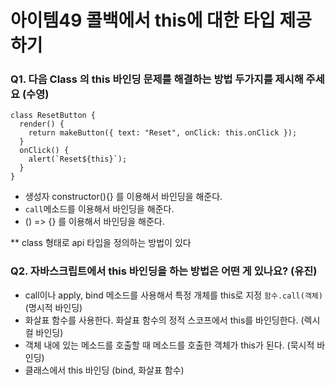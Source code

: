 # 아이템49 콜백에서 this에 대한 타입 제공하기

### Q1. 다음 Class 의 this 바인딩 문제를 해결하는 방법 두가지를 제시해 주세요 (수영)
```
class ResetButton {
  render() {
    return makeButton({ text: "Reset", onClick: this.onClick });
  }
  onClick() {
    alert(`Reset${this}`);
  }
}
```
- 생성자 constructor(){} 를 이용해서 바인딩을 해준다.
- `call`메소드를 이용해서 바인딩을 해준다.
- () => {} 를 이용해서 바인딩을 해준다.


** class 형태로 api 타입을 정의하는 방법이 있다

### Q2. 자바스크립트에서 this 바인딩을 하는 방법은 어떤 게 있나요? (유진)
- call이나 apply, bind 메소드를 사용해서 특정 개체를 this로 지정 `함수.call(객체)` (명시적 바인딩)
- 화살표 함수를 사용한다. 화살표 함수의 정적 스코프에서 this를 바인딩한다. (렉시컬 바인딩)
- 객체 내에 있는 메소드를 호출할 때 메소드를 호출한 객체가 this가 된다. (묵시적 바인딩)
- 클래스에서 this 바인딩 (bind, 화살표 함수)
